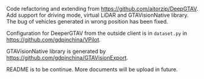 Code refactoring and extending from https://github.com/aitorzip/DeepGTAV. Add support for driving mode, virtual LiDAR and GTAVisionNative library. The bug of vehicles generated in wrong position has been fixed. 

Configuration for DeeperGTAV from the outside client is in `dataset.py` in https://github.com/gdpinchina/VPilot. 

GTAVisionNative library is generated by https://github.com/gdpinchina/GTAVisionExport.

README is to be continue. More documents will be upload in future.

